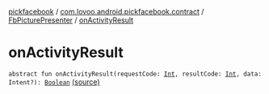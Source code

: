 [pickfacebook](../../index.md) / [com.lovoo.android.pickfacebook.contract](../index.md) / [FbPicturePresenter](index.md) / [onActivityResult](./on-activity-result.md)

# onActivityResult

`abstract fun onActivityResult(requestCode: `[`Int`](https://kotlinlang.org/api/latest/jvm/stdlib/kotlin/-int/index.html)`, resultCode: `[`Int`](https://kotlinlang.org/api/latest/jvm/stdlib/kotlin/-int/index.html)`, data: Intent?): `[`Boolean`](https://kotlinlang.org/api/latest/jvm/stdlib/kotlin/-boolean/index.html) [(source)](https://github.com/lovoo/android-pickpic/blob/master/pickfacebook/pickfacebook/src/main/kotlin/com/lovoo/android/pickfacebook/contract/FbPicturePresenter.kt#L29)